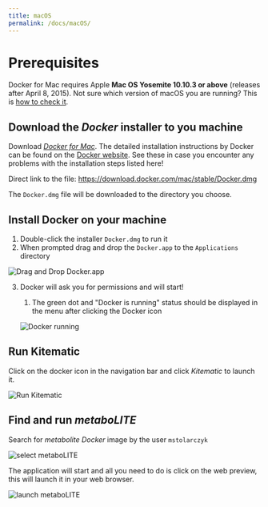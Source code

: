 ```yaml
---
title: macOS
permalink: /docs/macOS/
---
```


# Prerequisites

Docker for Mac requires Apple **Mac OS Yosemite 10.10.3 or above** (releases after April 8, 2015). Not sure which version of macOS you are running? This is [how to check it](docs_pics/checkMacVersion.png).

## Download the *Docker* installer to you machine 

Download [*Docker for Mac*](https://docs.docker.com/docker-for-mac/install/). 
The detailed installation instructions by Docker can be found on the [Docker website](https://docs.docker.com/docker-for-mac/install/#install-and-run-docker-for-mac). See these in case you encounter any problems with the installation steps listed here!

Direct link to the file: https://download.docker.com/mac/stable/Docker.dmg

The `Docker.dmg` file will be downloaded to the directory you choose.

## Install Docker on your machine

1. Double-click the installer `Docker.dmg` to run it
2. When prompted drag and drop the `Docker.app` to the `Applications` directory

![Drag and Drop Docker.app](docs_pics/macDragDrop.png)

3. Docker will ask you for permissions and will start!
	1. The green dot and "Docker is running" status should be displayed in the menu after clicking the Docker icon

	![Docker running](docs_pics/macRunning.png)

## Run Kitematic

Click on the docker icon in the navigation bar and click *Kitematic* to launch it.

![Run Kitematic](docs_pics/macKitematicLaunch.png)

## Find and run *metaboLITE*

Search for *metabolite* *Docker* image by the user `mstolarczyk`

![select metaboLITE](docs_pics/macSelectMetabolite.png)

The application will start and all you need to do is click on the web preview, this will launch it in your web browser.

![launch metaboLITE](docs_pics/macLaunchMetabolite.png)